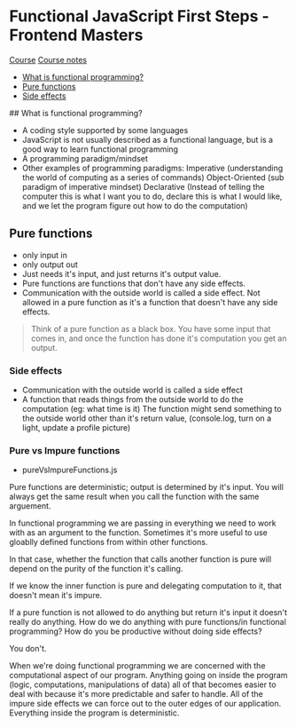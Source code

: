 
# Functional JavaScript First Steps - Frontend Masters 

[Course](https://frontendmasters.com/courses/functional-first-steps/)
[Course notes](https://observablehq.com/@anjana/functional-javascript-first-steps)


- [What is functional programming?](##what-is-functional-programming)
- [Pure functions](##pure-functions)
- [Side effects](##side-effects)


## What is functional programming?

  * A coding style supported by some languages 
  * JavaScript is not usually described as a functional language, but is a good way to learn functional programming 
  * A programming paradigm/mindset 
  * Other examples of programming paradigms:
      Imperative (understanding the world of computing as a series of commands)
      Object-Oriented (sub paradigm of imperative mindset)
      Declarative (Instead of telling the computer this is what I want you to do, declare this is what I would like, and we let the program figure out how to do the computation)


## Pure functions

  * only input in 
  * only output out 
  * Just needs it's input, and just returns it's output value. 
  * Pure functions are functions that don't have any side effects. 
  * Communication with the outside world is called a side effect. Not allowed in a pure function as it's a function that doesn't have any side effects.

> Think of a pure function as a black box. You have some input that comes in, and once the function has done it's computation you get an output. 


### Side effects 

  * Communication with the outside world is called a side effect 
  * A function that reads things from the outside world to do the computation (eg: what time is it)
  The function might send something to the outside world other than it's return value, (console.log, turn on a light, update a profile picture)


### Pure vs Impure functions

- pureVsImpureFunctions.js

Pure functions are deterministic; output is determined by it's input. You will always get the same result when you call the function with the same arguement. 

In functional programming we are passing in everything we need to work with as an argument to the function. Sometimes it's more useful to use gloablly defined functions from within other functions.

In that case, whether the function that calls another function is pure will depend on the purity of the function it's calling. 

If we know the inner function is pure and delegating computation to it, that doesn't mean it's impure. 

If a pure function is not allowed to do anything but return it's input it doesn't really do anything. 
How do we do anything with pure functions/in functional programming? How do you be productive without doing side effects? 

You don't. 

When we're doing functional programming we are concerned with the computational aspect of our program. 
Anything going on inside the program (logic, computations, manipulations of data) all of that becomes easier to deal with because it's more predictable and safer to handle. 
All of the impure side effects we can force out to the outer edges of our application. Everything inside the program is deterministic. 










